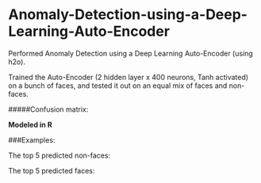 # Anomaly-Detection-using-a-Deep-Learning-Auto-Encoder

Performed Anomaly Detection using a Deep Learning Auto-Encoder (using h2o). 

Trained the Auto-Encoder (2 hidden layer x 400 neurons, Tanh activated) on a bunch of faces, and tested it out on an equal mix of faces and non-faces.

#####Confusion matrix:

**Modeled in R**

###Examples:

The top 5 predicted non-faces:


The top 5 predicted faces:




